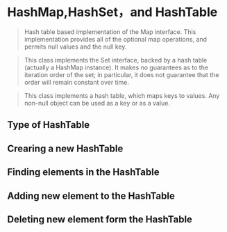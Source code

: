 # HashMap,HashSet，and HashTable

>Hash table based implementation of the Map interface. This implementation provides all of the optional map operations, and permits null values and the null key.

>This class implements the Set interface, backed by a hash table (actually a HashMap instance). It makes no guarantees as to the iteration order of the set; in particular, it does not guarantee that the order will remain constant over time.

>This class implements a hash table, which maps keys to values. Any non-null object can be used as a key or as a value.

## Type of HashTable


## Crearing a new HashTable


## Finding elements in the HashTable


## Adding new element to the HashTable



## Deleting new element form the HashTable 